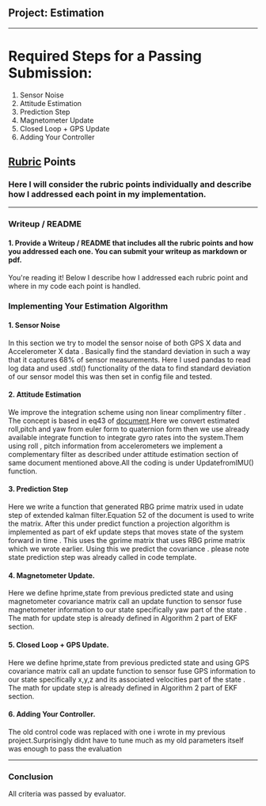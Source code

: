 ## Project: Estimation


---


# Required Steps for a Passing Submission:
 1. Sensor Noise
 2. Attitude Estimation
 3. Prediction Step
 4. Magnetometer Update
 5. Closed Loop + GPS Update
 6. Adding Your Controller


## [Rubric](https://review.udacity.com/#!/rubrics/1807/view) Points
### Here I will consider the rubric points individually and describe how I addressed each point in my implementation.  

---
### Writeup / README

#### 1. Provide a Writeup / README that includes all the rubric points and how you addressed each one.  You can submit your writeup as markdown or pdf.  

You're reading it! Below I describe how I addressed each rubric point and where in my code each point is handled.


### Implementing Your Estimation Algorithm

#### 1. Sensor Noise 
In this section we try to model the sensor noise of both GPS X data and Accelerometer X data . Basically find the standard deviation in such a way that it captures 68% of sensor measurements. Here I used pandas to read log data and used .std() functionality of the data to find standard deviation of our sensor model this was then set in config file and tested.
 

#### 2. Attitude Estimation
We improve the integration scheme using non linear complimentry filter . The concept is based in eq43 of [document](https://www.overleaf.com/project/5c34caab7ecefc04087273b9).Here we convert estimated roll,pitch and yaw from euler form to quaternion form then we use already available integrate function to integrate gyro rates into the system.Them using roll , pitch information from accelerometers we implement a complementary filter as described under attitude estimation section of same document mentioned above.All the coding is under UpdatefromIMU() function.



#### 3. Prediction Step
Here we write a function that generated RBG prime matrix used in udate step of extended kalman filter.Equation 52 of the document is used to write the matrix. After this under predict function a projection algorithm is implemented as part of ekf update steps that moves state of the system forward in time . This uses the gprime matrix that uses RBG prime matrix which we wrote earlier. Using this we predict the covariance . please note state prediction step was already called in code template.


#### 4. Magnetometer Update.
Here we define hprime,state from previous predicted state and using magnetometer covariance matrix call an update function to sensor fuse magnetometer information to our state specifically yaw part of the state . The math for update step is already defined in Algorithm 2 part of EKF section.

#### 5. Closed Loop + GPS Update.
Here we define hprime,state from previous predicted state and using GPS covariance matrix call an update function to sensor fuse GPS information to our state specifically x,y,z and its associated velocities part of the state . The math for update step is already defined in Algorithm 2 part of EKF section.

#### 6. Adding Your Controller. 
The old control code was replaced with one i wrote in my previous project.Surprisingly didnt have to tune much as my old parameters itself was enough to pass the evaluation

---

### Conclusion
All criteria was passed by evaluator.






